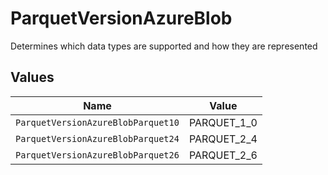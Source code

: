 # ParquetVersionAzureBlob

Determines which data types are supported and how they are represented


## Values

| Name                               | Value                              |
| ---------------------------------- | ---------------------------------- |
| `ParquetVersionAzureBlobParquet10` | PARQUET_1_0                        |
| `ParquetVersionAzureBlobParquet24` | PARQUET_2_4                        |
| `ParquetVersionAzureBlobParquet26` | PARQUET_2_6                        |